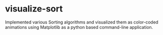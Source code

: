 # visualize-sort
Implemented various Sorting algorithms and visualized them as color-coded animations using Matplotlib as a python based command-line application.
